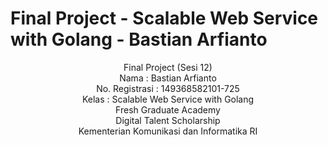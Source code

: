 # Final Project - Scalable Web Service with Golang - Bastian Arfianto

<div align="center">
Final Project (Sesi 12) <br>
Nama : Bastian Arfianto <br>
No. Registrasi : 149368582101-725 <br>
Kelas : Scalable Web Service with Golang <br>
Fresh Graduate Academy <br>
Digital Talent Scholarship <br>
Kementerian Komunikasi dan Informatika RI <br>
</div>